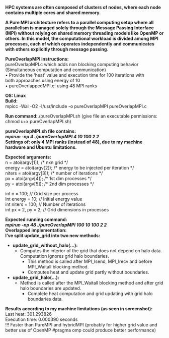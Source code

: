 **HPC systems are often composed of clusters of nodes, where each node contains multiple cores and shared memory.**

**A Pure MPI architecture refers to a parallel computing setup where all parallelism is managed solely through the Message Passing Interface (MPI) without relying on shared memory threading models like OpenMP or others. In this model, the computational workload is divided among MPI processes, each of which operates independently and communicates with others explicitly through message passing**.

**PureOverlapMPI instructions:**  
pureOverlapMPI.c which adds non blocking computing behavior (Simultaneous computation and communication)  
• Provide the ‘heat’ value and execution time for 100 iterations with  
both approaches using energy of 10  
• pureOverlappedMPI.c: using 48 MPI ranks

**OS: Linux**  
**Build:**  
mpicc \-Wal  \-O2 \-I/usr/include \-o pureOverlapMPI pureOverlapMPI.c

**Run command:**./pureOverlapMPI.sh (give file an executable permissions: chmod u+x pureOverlapMPI.sh)

**pureOverlapMPI.sh file contains:**  
***mpirun \-np 4 ./pureOverlapMPI 4 10 100 2 2***  
**Settings of: only 4 MPI ranks (instead of 48), due to my machine hardware and Ubuntu limitations.**

**Expected arguments:**  
 n \= atoi(argv\[1\]);  /\* nxn grid \*/  
 energy \= atoi(argv\[2\]);     /\* energy to be injected per iteration \*/  
 niters \= atoi(argv\[3\]);     /\* number of iterations \*/  
 px \= atoi(argv\[4\]); /\* 1st dim processes \*/  
 py \= atoi(argv\[5\]); /\* 2nd dim processes \*/

int n \= 100; // Grid size per process   
Int energy \= 10; // Initial energy value   
int niters \= 100; // Number of iterations  
int px \= 2, py \= 2; // Grid dimensions in processes

**Expected running command:**  
***mpirun \-np 48 ./pureOverlapMPI 100 10 100 2 2***  
**Overlapped implementation:**  
**I’ve split update\_grid into two new methods:** 

* **update\_grid\_without\_halo(...):**  
  * Computes the interior of the grid that does not depend on halo data. Computation ignores grid halo boundaries.  
    * This method is called after MPI\_Isend, MPI\_Irecv and before MPI\_Waitall blocking method.  
    * Computes heat and update grid partly without boundaries.  
* **update\_grid\_halo(...):**  
  * Method is called after the MPI\_Waitall blocking method and after grid halo boundaries are updated.   
    * Complete heat computation and grid updating with grid halo boundaries data. 

**Results according to my machine limitations (as seen in screenshot):**  
Last heat: 301.293826  
Execution time: 0.000390 seconds  
\!\!\! Faster than PureMPI and hybridMPI  (probably for higher grid value and better use of OpenMP \#pragma omp could produce better performance)
